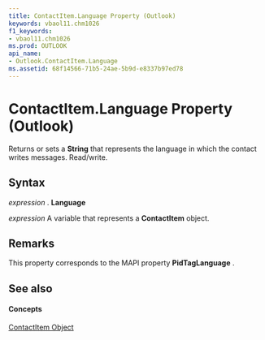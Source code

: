 ```yaml
---
title: ContactItem.Language Property (Outlook)
keywords: vbaol11.chm1026
f1_keywords:
- vbaol11.chm1026
ms.prod: OUTLOOK
api_name:
- Outlook.ContactItem.Language
ms.assetid: 68f14566-71b5-24ae-5b9d-e8337b97ed78
---
```



# ContactItem.Language Property (Outlook)

Returns or sets a  **String** that represents the language in which the contact writes messages. Read/write.


## Syntax

 _expression_ . **Language**

 _expression_ A variable that represents a **ContactItem** object.


## Remarks

This property corresponds to the MAPI property  **PidTagLanguage** .


## See also


#### Concepts


[ContactItem Object](contactitem-object-outlook.md)


